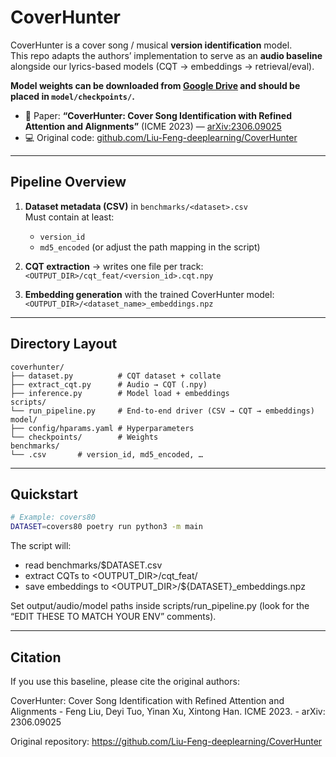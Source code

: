 # CoverHunter

CoverHunter is a cover song / musical **version identification** model.  
This repo adapts the authors’ implementation to serve as an **audio baseline** alongside our lyrics-based models (CQT → embeddings → retrieval/eval).

**Model weights can be downloaded from [Google Drive](https://drive.google.com/drive/folders/1Qw1kQw1kQw1kQw1kQw1kQw1kQw1kQw1k?usp=sharing) and should be placed in `model/checkpoints/`.**

- 📄 Paper: **“CoverHunter: Cover Song Identification with Refined Attention and Alignments”** (ICME 2023) — [arXiv:2306.09025](https://arxiv.org/abs/2306.09025)  
- 💻 Original code: [github.com/Liu-Feng-deeplearning/CoverHunter](https://github.com/Liu-Feng-deeplearning/CoverHunter)

---

## Pipeline Overview

1) **Dataset metadata (CSV)** in `benchmarks/<dataset>.csv`  
   Must contain at least:
   - `version_id`
   - `md5_encoded` (or adjust the path mapping in the script)

2) **CQT extraction** → writes one file per track:  `<OUTPUT_DIR>/cqt_feat/<version_id>.cqt.npy`

3) **Embedding generation** with the trained CoverHunter model:  `<OUTPUT_DIR>/<dataset_name>_embeddings.npz`

---

## Directory Layout

```
coverhunter/
├── dataset.py          # CQT dataset + collate
├── extract_cqt.py      # Audio → CQT (.npy)
├── inference.py        # Model load + embeddings
scripts/
└── run_pipeline.py     # End-to-end driver (CSV → CQT → embeddings)
model/
├── config/hparams.yaml # Hyperparameters
└── checkpoints/        # Weights
benchmarks/
└── .csv       # version_id, md5_encoded, …
```

---

## Quickstart

```bash
# Example: covers80
DATASET=covers80 poetry run python3 -m main
```

The script will:

- read benchmarks/$DATASET.csv
- extract CQTs to <OUTPUT_DIR>/cqt_feat/
- save embeddings to <OUTPUT_DIR>/${DATASET}_embeddings.npz

Set output/audio/model paths inside scripts/run_pipeline.py (look for the “EDIT THESE TO MATCH YOUR ENV” comments).

---

## Citation

If you use this baseline, please cite the original authors:

CoverHunter: Cover Song Identification with Refined Attention and Alignments -
Feng Liu, Deyi Tuo, Yinan Xu, Xintong Han. ICME 2023. -
arXiv: 2306.09025

Original repository: <https://github.com/Liu-Feng-deeplearning/CoverHunter>
